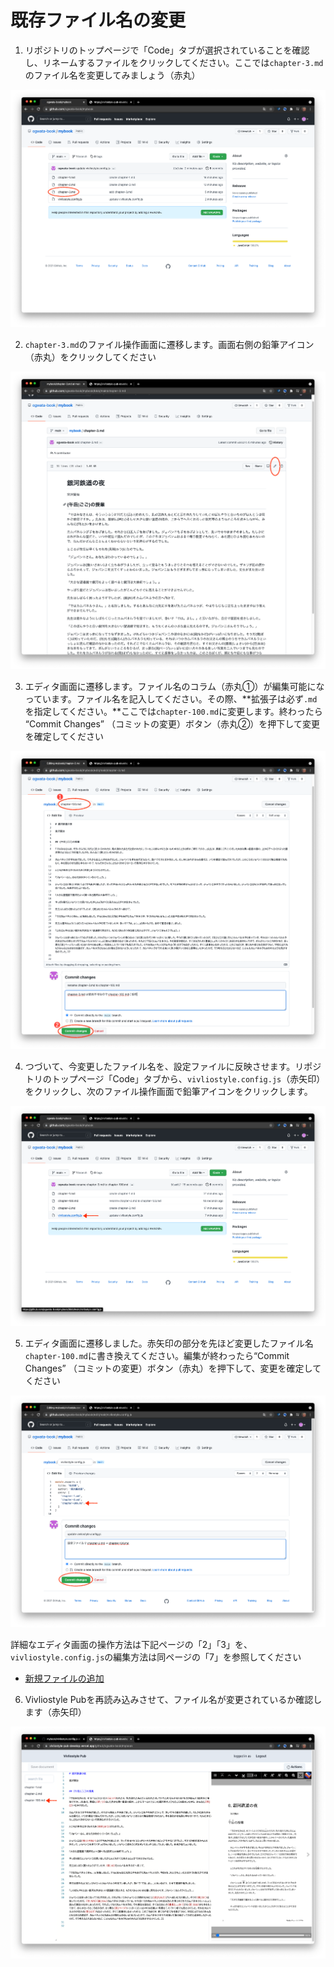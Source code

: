 # 既存ファイル名の変更

1. リポジトリのトップページで「Code」タブが選択されていることを確認し、リネームするファイルをクリックしてください。ここでは`chapter-3.md`のファイル名を変更してみましょう（赤丸）

![ ](images/file-operation/renaming-an-existing-file/fig-1.png)

2. `chapter-3.md`のファイル操作画面に遷移します。画面右側の鉛筆アイコン（赤丸）をクリックしてください

![ ](images/file-operation/renaming-an-existing-file/fig-2.png)

3. エディタ画面に遷移します。ファイル名のコラム（赤丸①）が編集可能になっています。ファイル名を記入してください。その際、**拡張子は必ず`.md`を指定してください。**ここでは`chapter-100.md`に変更します。終わったら “Commit Changes” （コミットの変更）ボタン（赤丸②）を押下して変更を確定してください

![ ](images/file-operation/renaming-an-existing-file/fig-3.png)

4. つづいて、今変更したファイル名を、設定ファイルに反映させます。リポジトリのトップページ「Code」タブから、`vivliostyle.config.js`（赤矢印）をクリックし、次のファイル操作画面で鉛筆アイコンをクリックします。

![ ](images/file-operation/renaming-an-existing-file/fig-4.png)


5. エディタ画面に遷移しました。赤矢印の部分を先ほど変更したファイル名`chapter-100.md`に書き換えてください。編集が終わったら“Commit Changes” （コミットの変更）ボタン（赤丸）を押下して、変更を確定してください

![ ](images/file-operation/renaming-an-existing-file/fig-5.png)

詳細なエディタ画面の操作方法は下記ページの「2」「3」を、`vivliostyle.config.js`の編集方法は同ページの「7」を参照してください

- [新規ファイルの追加](/ja/file-operation/adding-a-new-file.md)


6. Vivliostyle Pubを再読み込みさせて、ファイル名が変更されているか確認します（赤矢印）

![ ](images/file-operation/renaming-an-existing-file/fig-6.png)




